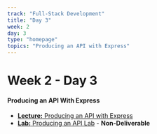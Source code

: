 ```yaml
---
track: "Full-Stack Development"
title: "Day 3"
week: 2
day: 3
type: "homepage"
topics: "Producing an API with Express"
---
```



# Week 2 - Day 3

#### Producing an API With Express

- [**Lecture:** Producing an API with Express](/full-stack-development/week-2/day-3/lecture-materials/producing-an-api-with-express/)
- [**Lab:** Producing an API Lab](/full-stack-development/week-2/day-3/labs/producing-an-api-lab/) - **Non-Deliverable**



